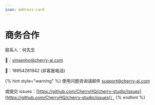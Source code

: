 ```yaml
---
icon: address-card
---
```


# 商务合作

联系人：何先生&#x20;

📮：yinsenho@cherry-ai.com

📱：18954281942 (非客服电话)

{% hint style="warning" %}
使用问题咨询请邮件 support@cherry-ai.com

或提交 issues：[https://github.com/CherryHQ/cherry-studio/issues](https://github.com/CherryHQ/cherry-studio/issues)）
{% endhint %}
